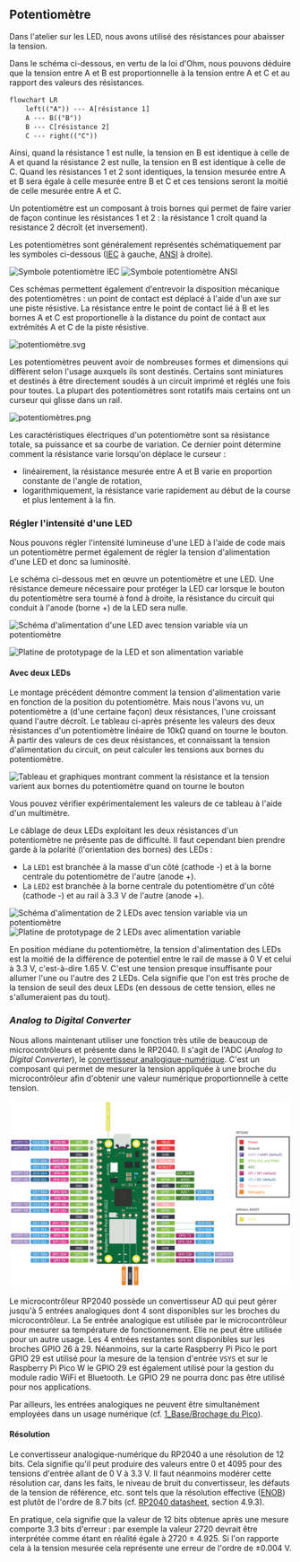 ## Potentiomètre

Dans l'atelier sur les LED, nous avons utilisé des résistances pour
abaisser la tension.

Dans le schéma ci-dessous, en vertu de la loi d'Ohm, nous pouvons déduire
que la tension entre A et B est proportionnelle à la tension entre A et C et
au rapport des valeurs des résistances.


```mermaid
flowchart LR
    left(("A")) --- A[résistance 1]
    A --- B(("B"))
    B --- C[résistance 2]
    C --- right(("C"))
```

Ainsi, quand la résistance 1 est nulle, la tension en B est identique à celle
de A et quand la résistance 2 est nulle, la tension en B est identique à celle
de C. Quand les résistances 1 et 2 sont identiques, la tension mesurée entre
A et B sera égale à celle mesurée entre B et C et ces tensions seront 
la moitié de celle mesurée entre A et C.

Un potentiomètre est un composant à trois bornes qui permet de faire varier
de façon continue les résistances 1 et 2 : la résistance 1 croît
quand la resistance 2 décroît (et inversement).

Les potentiomètres sont généralement représentés schématiquement par les
symboles ci-dessous ([IEC](https://fr.wikipedia.org/wiki/Commission_%C3%A9lectrotechnique_internationale)
à gauche, [ANSI](https://fr.wikipedia.org/wiki/American_National_Standards_Institute) à droite).

![Symbole potentiomètre IEC](../../Images/symbole_potentiomètre_IEC.svg)
![Symbole potentiomètre ANSI](../../Images/symbole_potentiomètre_US.svg)

Ces schémas permettent également d'entrevoir la disposition mécanique des
potentiomètres : un point de contact est déplacé à l'aide d'un axe
sur une piste résistive.
La résistance entre le point de contact lié à B et
les bornes A et C est proportionelle à la distance du point de contact
aux extrémités A et C de la piste résistive.

![potentiomètre.svg](../../Images/potentiomètre.svg)

Les potentiomètres peuvent avoir de nombreuses formes et dimensions
qui diffèrent selon l'usage auxquels ils sont destinés.
Certains sont miniatures et destinés à être directement soudés à un circuit
imprimé et réglés une fois pour toutes. 
La plupart des potentiomètres sont rotatifs mais certains ont un curseur
qui glisse dans un rail.

![potentiomètres.png](../../Images/potentiomètres.png)

Les caractéristiques électriques d'un potentiomètre sont sa résistance
totale, sa puissance et sa courbe de variation. Ce dernier point détermine
comment la résistance varie lorsqu'on déplace le curseur : 
- linéairement, la résistance mesurée entre A et B varie en proportion constante de l'angle 
de rotation,
- logarithmiquement, la résistance varie rapidement au début de la course et plus lentement 
à la fin.

### Régler l'intensité d'une LED

Nous pouvons régler l'intensité lumineuse d'une LED à l'aide de code mais un
potentiomètre permet également de régler la tension d'alimentation d'une LED
et donc sa luminosité.

Le schéma ci-dessous met en œuvre un potentiomètre et une LED.
Une résistance demeure nécessaire pour protéger la LED car lorsque le bouton
du potentiomètre sera tourné à fond à droite, la résistance du circuit
qui conduit à l'anode (borne +) de la LED sera nulle.

![Schéma d'alimentation d'une LED avec tension variable via un potentiomètre](assets/Pot_0_sch_wbg.svg)

![Platine de prototypage de la LED et son alimentation variable](assets/Pot_0_proto_wbg.svg)

#### Avec deux LEDs

Le montage précédent démontre comment la tension d'alimentation varie en fonction de la position
du potentiomètre.
Mais nous l'avons vu, un potentiomètre a (d'une certaine façon) deux résistances, l'une croissant
quand l'autre décroît.
Le tableau ci-après présente les valeurs des deux résistances d'un potentiomètre linéaire de 10kΩ
quand on tourne le bouton.
À partir des valeurs de ces deux résistances, et connaissant la tension d'alimentation du circuit,
on peut calculer les tensions aux bornes du potentiomètre.

![Tableau et graphiques montrant comment la résistance et la tension varient aux bornes du potentiomètre quand on tourne le bouton](assets/PotCalc.svg)

Vous pouvez vérifier expérimentalement les valeurs de ce tableau à l'aide d'un multimètre.

Le câblage de deux LEDs exploitant les deux résistances d'un potentiomètre ne présente pas
de difficulté. Il faut cependant bien prendre garde à la polarité (l'orientation des bornes)
des LEDs :
- La `LED1` est branchée à la masse d'un côté (cathode -) et à la borne centrale du potentiomètre 
de l'autre (anode +).
- La `LED2` est branchée à la borne centrale du potentiomètre d'un côté (cathode -) et au rail à 3.3 V
de l'autre (anode +).

![Schéma d'alimentation de 2 LEDs avec tension variable via un potentiomètre](assets/Pot_1_proto_wbg.svg)
![Platine de prototypage de 2 LEDs avec alimentation variable](assets/Pot_1_sch_wbg.svg)

En position médiane du potentiomètre, la tension d'alimentation des LEDs est la moitié de la
différence de potentiel entre le rail de masse à 0 V et celui à 3.3 V, c'est-à-dire 1.65 V.
C'est une tension presque insuffisante pour allumer l'une ou l'autre des 2 LEDs.
Cela signifie que l'on est très proche de la tension de seuil des deux LEDs (en dessous de cette
tension, elles ne s'allumeraient pas du tout).

### _Analog to Digital Converter_

Nous allons maintenant utiliser une fonction très utile de beaucoup de microcontrôleurs et
présente dans le RP2040.
Il s'agit de l'ADC (_Analog to Digital Converter_), le [convertisseur analogique-numérique](https://fr.wikipedia.org/wiki/Convertisseur_analogique-num%C3%A9rique).
C'est un composant qui permet de mesurer la tension appliquée à une broche du microcontrôleur
afin d'obtenir une valeur numérique proportionnelle à cette tension.

![Identification des broches du Raspberry Pi Pico](../../Images/picow-pinout_wbg.svg)

Le microcontrôleur RP2040 possède un convertisseur AD qui peut gérer jusqu'à 5 entrées 
analogiques dont 4 sont disponibles sur les broches du microcontrôleur.
La 5e entrée analogique est utilisée par le microcontrôleur pour mesurer sa température 
de fonctionnement. Elle ne peut être utilisée pour un autre usage.
Les 4 entrées restantes sont disponibles sur les broches GPIO 26 à 29.
Néanmoins, sur la carte Raspberry Pi Pico le port GPIO 29 est utilisé pour la mesure de 
la tension d'entrée `VSYS` et sur le Raspberry Pi Pico W le GPIO 29 est également utilisé
pour la gestion du module radio WiFi et Bluetooth.
Le GPIO 29 ne pourra donc pas être utilisé pour nos applications.

Par ailleurs, les entrées analogiques ne peuvent être simultanément employées dans un
usage numérique (cf. [1_Base/Brochage du Pico](https://github.com/jlp6k/art-programming_physical-computing/blob/main/Ateliers/1_Base/README.md#brochage-du-pico)).

#### Résolution

Le convertisseur analogique-numérique du RP2040 a une résolution de 12 bits.
Cela signifie qu'il peut produire des valeurs entre 0 et 4095 pour des 
tensions d'entrée allant de 0 V à 3.3 V.
Il faut néanmoins modérer cette résolution car, dans les faits, le niveau 
de bruit du convertisseur, les défauts de la tension de référence, etc. 
sont tels que la résolution effective 
([ENOB](https://en.wikipedia.org/wiki/Effective_number_of_bits))
est plutôt de l'ordre de 8.7 bits 
(cf. [RP2040 datasheet](https://datasheets.raspberrypi.com/rp2040/rp2040-datasheet.pdf), section 4.9.3).

En pratique, cela signifie que la valeur de 12 bits obtenue après une
mesure comporte 3.3 bits d'erreur : par exemple la valeur 2720 devrait être
interprétée comme étant en réalité égale à 2720 ± 4.925.
Si l'on rapporte cela à la tension mesurée cela représente
une erreur de l'ordre de ±0.004 V.



